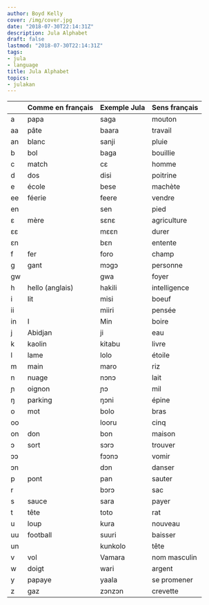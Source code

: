 ```yaml
---
author: Boyd Kelly
cover: /img/cover.jpg
date: "2018-07-30T22:14:31Z"
description: Jula Alphabet
draft: false
lastmod: "2018-07-30T22:14:31Z"
tags:
- jula
- language
title: Jula Alphabet
topics:
- julakan
---
```


|    | Comme en français | Exemple Jula | Sens français |
|----|-------------------|--------------|---------------|
| a  | papa              | saga         | mouton        |
| aa | pâte              | baara        | travail       |
| an | blanc             | sanji        | pluie         |
| b  | bol               | baga         | bouillie      |
| c  | match             | cɛ           | homme         |
| d  | dos               | disi         | poitrine      |
| e  | école             | bese         | machète       |
| ee | féerie            | feere        | vendre        |
| en |                   | sen          | pied          |
| ɛ  | mère              | sɛnɛ         | agriculture   |
| ɛɛ |                   | mɛɛn         | durer         |
| ɛn |                   | bɛn          | entente       |
| f  | fer               | foro         | champ         |
| g  | gant              | mɔgɔ         | personne      |
| gw |                   | gwa          | foyer         |
| h  | hello (anglais)   | hakili       | intelligence  |
| i  | Iit               | misi         | boeuf         |
| ii |                   | miiri        | pensée        |
| in | I                 | Min          | boire         |
| j  | Abidjan           | ji           | eau           |
| k  | kaolin            | kitabu       | livre         |
| l  | lame              | lolo         | étoile        |
| m  | main              | maro         | riz           |
| n  | nuage             | nɔnɔ         | lait          |
| ɲ  | oignon            | ɲɔ           | mil           |
| ŋ  | parking           | ŋɔni         | épine         |
| o  | mot               | bolo         | bras          |
| oo |                   | looru        | cinq          |
| on | don               | bon          | maison        |
| ɔ  | sort              | sɔrɔ         | trouver       |
| ɔɔ |                   | fɔɔnɔ        | vomir         |
| ɔn |                   | dɔn          | danser        |
| p  | pont              | pan          | sauter        |
| r  |                   | bɔrɔ         | sac           |
| s  | sauce             | sara         | payer         |
| t  | tête              | toto         | rat           |
| u  | loup              | kura         | nouveau       |
| uu | football          | suuri        | baisser       |
| un |                   | kunkolo      | tête          |
| v  | vol               | Vamara       | nom masculin  |
| w  | doigt             | wari         | argent        |
| y  | papaye            | yaala        | se promener   |
| z  | gaz               | zɔnzɔn       | crevette      |

